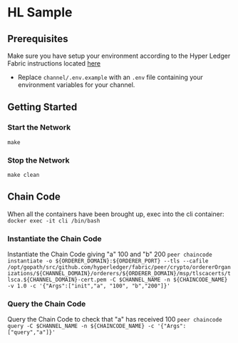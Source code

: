 # HL Sample

## Prerequisites
Make sure you have setup your environment according to the Hyper Ledger Fabric instructions located [here](https://hyperledger-fabric.readthedocs.io/en/release-1.2/getting_started.html)

* Replace ```channel/.env.example``` with an ```.env``` file containing your environment variables for 
your channel.

## Getting Started
### Start the Network
```make```

### Stop the Network
```make clean```

## Chain Code
When all the containers have been brought up, exec into the cli container:
```docker exec -it cli /bin/bash```

### Instantiate the Chain Code
Instantiate the Chain Code giving "a" 100 and "b" 200
```peer chaincode instantiate -o ${ORDERER_DOMAIN}:${ORDERER_PORT} --tls --cafile /opt/gopath/src/github.com/hyperledger/fabric/peer/crypto/ordererOrganizations/${CHANNEL_DOMAIN}/orderers/${ORDERER_DOMAIN}/msp/tlscacerts/tlsca.${CHANNEL_DOMAIN}-cert.pem -C $CHANNEL_NAME -n ${CHAINCODE_NAME} -v 1.0 -c '{"Args":["init","a", "100", "b","200"]}'```

### Query the Chain Code
Query the Chain Code to check that "a" has received 100
```peer chaincode query -C $CHANNEL_NAME -n ${CHAINCODE_NAME} -c '{"Args":["query","a"]}'```